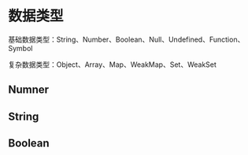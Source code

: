 # 数据类型

基础数据类型：String、Number、Boolean、Null、Undefined、Function、Symbol

复杂数据类型：Object、Array、Map、WeakMap、Set、WeakSet

## Numner

## String

## Boolean

